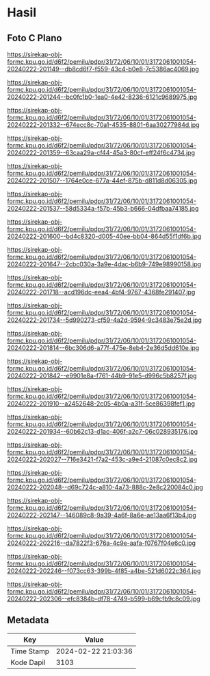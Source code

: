 # Hasil

## Foto C Plano

https://sirekap-obj-formc.kpu.go.id/d6f2/pemilu/pdpr/31/72/06/10/01/3172061001054-20240222-201149--db8cd6f7-f559-43c4-b0e8-7c5386ac4069.jpg

https://sirekap-obj-formc.kpu.go.id/d6f2/pemilu/pdpr/31/72/06/10/01/3172061001054-20240222-201244--bc0fc1b0-1ea0-4e42-8236-6121c9689975.jpg

https://sirekap-obj-formc.kpu.go.id/d6f2/pemilu/pdpr/31/72/06/10/01/3172061001054-20240222-201332--674ecc8c-70a1-4535-8801-6aa30277984d.jpg

https://sirekap-obj-formc.kpu.go.id/d6f2/pemilu/pdpr/31/72/06/10/01/3172061001054-20240222-201359--63caa29a-cf44-45a3-80cf-eff24f6c4734.jpg

https://sirekap-obj-formc.kpu.go.id/d6f2/pemilu/pdpr/31/72/06/10/01/3172061001054-20240222-201507--1764e0ce-677a-44ef-875b-d811d8d06305.jpg

https://sirekap-obj-formc.kpu.go.id/d6f2/pemilu/pdpr/31/72/06/10/01/3172061001054-20240222-201537--58d5334a-f57b-45b3-b666-04dfbaa74185.jpg

https://sirekap-obj-formc.kpu.go.id/d6f2/pemilu/pdpr/31/72/06/10/01/3172061001054-20240222-201600--bd4c8320-d005-40ee-bb04-864d55f1df6b.jpg

https://sirekap-obj-formc.kpu.go.id/d6f2/pemilu/pdpr/31/72/06/10/01/3172061001054-20240222-201647--2cbc030a-3a9e-4dac-b6b9-749e98990158.jpg

https://sirekap-obj-formc.kpu.go.id/d6f2/pemilu/pdpr/31/72/06/10/01/3172061001054-20240222-201718--acd196dc-eea4-4bf4-9767-4368fe291407.jpg

https://sirekap-obj-formc.kpu.go.id/d6f2/pemilu/pdpr/31/72/06/10/01/3172061001054-20240222-201734--5d990273-cf59-4a2d-9594-9c3483e75e2d.jpg

https://sirekap-obj-formc.kpu.go.id/d6f2/pemilu/pdpr/31/72/06/10/01/3172061001054-20240222-201814--6bc306d6-a77f-475e-8eb4-2e36d5dd610e.jpg

https://sirekap-obj-formc.kpu.go.id/d6f2/pemilu/pdpr/31/72/06/10/01/3172061001054-20240222-201842--e9901e8a-f761-44b9-91e5-d996c5b8257f.jpg

https://sirekap-obj-formc.kpu.go.id/d6f2/pemilu/pdpr/31/72/06/10/01/3172061001054-20240222-201910--a2452648-2c05-4b0a-a31f-5ce86398fef1.jpg

https://sirekap-obj-formc.kpu.go.id/d6f2/pemilu/pdpr/31/72/06/10/01/3172061001054-20240222-201934--60b62c13-d1ac-406f-a2c7-06c028935176.jpg

https://sirekap-obj-formc.kpu.go.id/d6f2/pemilu/pdpr/31/72/06/10/01/3172061001054-20240222-202027--716e3421-f7a2-453c-a9e4-21087c0ec8c2.jpg

https://sirekap-obj-formc.kpu.go.id/d6f2/pemilu/pdpr/31/72/06/10/01/3172061001054-20240222-202048--d69c724c-a810-4a73-888c-2e8c220084c0.jpg

https://sirekap-obj-formc.kpu.go.id/d6f2/pemilu/pdpr/31/72/06/10/01/3172061001054-20240222-202147--146089c8-9a39-4a6f-8a6e-ae13aa6f13b4.jpg

https://sirekap-obj-formc.kpu.go.id/d6f2/pemilu/pdpr/31/72/06/10/01/3172061001054-20240222-202216--da7822f3-676a-4c9e-aafa-f0767f04e6c0.jpg

https://sirekap-obj-formc.kpu.go.id/d6f2/pemilu/pdpr/31/72/06/10/01/3172061001054-20240222-202246--f073cc63-399b-4f85-a4be-521d6022c364.jpg

https://sirekap-obj-formc.kpu.go.id/d6f2/pemilu/pdpr/31/72/06/10/01/3172061001054-20240222-202306--efc8384b-df78-4749-b599-b69cfb9c8c09.jpg


## Metadata

| Key        | Value               |
| ---------- | ------------------- |
| Time Stamp | 2024-02-22 21:03:36 |
| Kode Dapil | 3103                |



